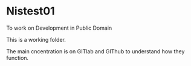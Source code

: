 # Nistest01
To work on Development in Public Domain

This is a working folder.

The main cncentration is on GITlab and GIThub to understand how they function.

